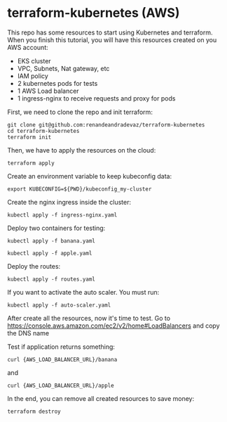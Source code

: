 # terraform-kubernetes (AWS)


This repo has some resources to start using Kubernetes and terraform.
When you finish this tutorial, you will have this resources created on you AWS account:

* EKS cluster
* VPC, Subnets, Nat gateway, etc
* IAM policy
* 2 kubernetes pods for tests
* 1 AWS Load balancer
* 1 ingress-nginx to receive requests and proxy for pods


First, we need to clone the repo and init terraform:
```
git clone git@github.com:renandeandradevaz/terraform-kubernetes
cd terraform-kubernetes
terraform init
```

Then, we have to apply the resources on the cloud:
```
terraform apply
```

Create an environment variable to keep kubeconfig data:
```
export KUBECONFIG=${PWD}/kubeconfig_my-cluster
```

Create the nginx ingress inside the cluster:
```
kubectl apply -f ingress-nginx.yaml
```

Deploy two containers for testing:
```
kubectl apply -f banana.yaml
```
```
kubectl apply -f apple.yaml
```

Deploy the routes:
```
kubectl apply -f routes.yaml
```

If you want to activate the auto scaler. You must run:
```
kubectl apply -f auto-scaler.yaml
```


After create all the resources, now it's time to test.
Go to https://console.aws.amazon.com/ec2/v2/home#LoadBalancers and copy the DNS name


Test if application returns something:
```
curl {AWS_LOAD_BALANCER_URL}/banana
``` 
and 
```
curl {AWS_LOAD_BALANCER_URL}/apple
``` 

In the end, you can remove all created resources to save money:

```
terraform destroy
```

